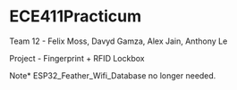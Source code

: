 # ECE411Practicum
Team 12 - Felix Moss, Davyd Gamza, Alex Jain, Anthony Le  

Project - Fingerprint + RFID Lockbox

Note* ESP32_Feather_Wifi_Database no longer needed.
